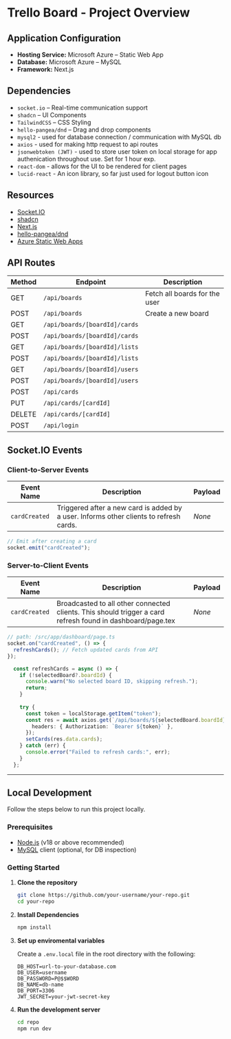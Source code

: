 # Trello Board - Project Overview

## Application Configuration

- **Hosting Service:** Microsoft Azure – Static Web App  
- **Database:** Microsoft Azure – MySQL  
- **Framework:** Next.js  

## Dependencies

- `socket.io` – Real-time communication support  
- `shadcn` – UI Components  
- `TailwindCSS` – CSS Styling  
- `hello-pangea/dnd` – Drag and drop components
- `mysql2` - used for database connection / communication with MySQL db
- `axios` - used for making http request to api routes
- `jsonwebtoken (JWT)` - used to store user token on local storage for app authenication throughout use. Set for 1 hour exp.
- `react-dom` - allows for the UI to be rendered for client pages
- `lucid-react` - An icon library, so far just used for logout button icon

## Resources

- [Socket.IO](https://socket.io/how-to/use-with-nextjs)  
- [shadcn](https://ui.shadcn.com)  
- [Next.js](https://nextjs.org)  
- [hello-pangea/dnd](https://github.com/hello-pangea/dnd)  
- [Azure Static Web Apps](https://learn.microsoft.com/en-us/azure/static-web-apps/)  

## API Routes

| Method | Endpoint               | Description                            |
|--------|------------------------|----------------------------------------|
| GET    | `/api/boards`          | Fetch all boards for the user          |
| POST   | `/api/boards`          | Create a new board                     |
| GET    | `/api/boards/[boardId]/cards` |                                  |
| POST   | `/api/boards/[boardId]/cards` |                                  |
| GET    | `/api/boards/[boardId]/lists` |                                  |
| POST   | `/api/boards/[boardId]/lists` |                                  |
| GET    | `/api/boards/[boardId]/users` |                                  |
| POST   | `/api/boards/[boardId]/users` |                                  |
| POST   | `/api/cards`                 |                                  |
| PUT    | `/api/cards/[cardId]`        |                                  |
| DELETE | `/api/cards/[cardId]`        |                                  |
| POST   | `/api/login`                  |                                  |

## Socket.IO Events

### Client-to-Server Events

| Event Name    | Description                                         | Payload         |
|---------------|-----------------------------------------------------|-----------------|
| `cardCreated` | Triggered after a new card is added by a user. Informs other clients to refresh cards. | _None_ |

```ts
// Emit after creating a card
socket.emit("cardCreated");
```

### Server-to-Client Events 
| Event Name    | Description                                         | Payload         |
|---------------|-----------------------------------------------------|-----------------|
| `cardCreated` | Broadcasted to all other connected clients. This should trigger a card refresh found in dashboard/page.tex | _None_ |

```ts
// path: /src/app/dashboard/page.ts
socket.on("cardCreated", () => {
  refreshCards(); // Fetch updated cards from API
});

  const refreshCards = async () => {
    if (!selectedBoard?.boardId) {
      console.warn("No selected board ID, skipping refresh.");
      return;
    }
  
    try {
      const token = localStorage.getItem("token");
      const res = await axios.get(`/api/boards/${selectedBoard.boardId}/cards`, {
        headers: { Authorization: `Bearer ${token}` },
      });
      setCards(res.data.cards);
    } catch (err) {
      console.error("Failed to refresh cards:", err);
    }
  };
```


---

## Local Development

Follow the steps below to run this project locally.

### Prerequisites

- [Node.js](https://nodejs.org) (v18 or above recommended)  
- [MySQL](https://www.mysql.com) client (optional, for DB inspection)

### Getting Started

1. **Clone the repository**

   ```bash
   git clone https://github.com/your-username/your-repo.git
   cd your-repo

2. **Install Dependencies**

   ```bash
   npm install

3. **Set up enviromental variables**

   Create a `.env.local` file in the root directory with the following:

   ```env
   DB_HOST=url-to-your-database.com
   DB_USER=username
   DB_PASSWORD=P@$$WORD
   DB_NAME=db-name
   DB_PORT=3306
   JWT_SECRET=your-jwt-secret-key

4. **Run the development server**

    ```bash
    cd repo
    npm run dev


